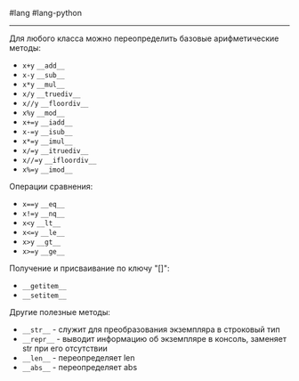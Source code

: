 #lang #lang-python

---
Для любого класса можно переопределить базовые арифметические методы:

- `x+y`     `__add__`
- `x-y`     `__sub__`
- `x*y`     `__mul__`
- `x/y`     `__truediv__`
- `x//y`    `__floordiv__`
- `x%y`     `__mod__`
- `x+=y`    `__iadd__`
- `x-=y`    `__isub__`
- `x*=y`    `__imul__`
- `x/=y`    `__itruediv__`
- `x//=y`   `__ifloordiv__`
- `x%=y`    `__imod__`

Операции сравнения:

- `x==y`    `__eq__`
- `x!=y`    `__nq__`
- `x<y`     `__lt__`
- `x<=y`    `__le__`
- `x>y`     `__gt__`
- `x>=y`    `__ge__`

Получение и присваивание по ключу "[]":

- `__getitem__`
- `__setitem__`

Другие полезные методы:

- `__str__`  - служит для преобразования экземпляра в строковый тип
- `__repr__` - выводит информацию об экземпляре в консоль, заменяет str при его отсутствии
- `__len__`  - переопределяет len
- `__abs__`  - переопределяет abs
